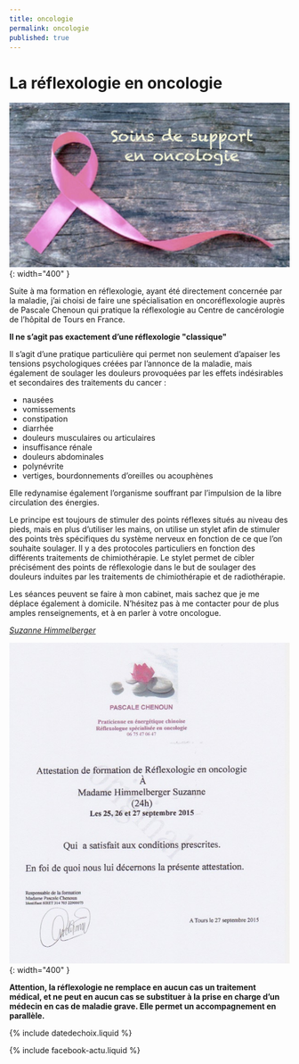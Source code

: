```yaml
---
title: oncologie
permalink: oncologie
published: true
---
```


# La réflexologie en oncologie

![soins de support en oncologie](./images/onco-site.jpeg){: width="400" }

Suite à ma formation en réflexologie, ayant été directement concernée par la maladie, j’ai choisi de faire une spécialisation en oncoréflexologie auprès de Pascale Chenoun qui pratique la réflexologie au Centre de cancérologie de l’hôpital de Tours en France.

**Il ne s’agit pas exactement d’une réflexologie "classique"**

Il s’agit d’une pratique particulière qui permet non seulement d’apaiser les tensions psychologiques créées par l’annonce de la maladie, mais également de soulager les douleurs provoquées par les effets indésirables et secondaires des traitements du cancer :

- nausées
- vomissements
- constipation
- diarrhée
- douleurs musculaires ou articulaires
- insuffisance rénale
- douleurs abdominales
- polynévrite
- vertiges, bourdonnements d’oreilles ou acouphènes

Elle redynamise également l’organisme souffrant par l’impulsion de la libre circulation des énergies.

Le principe est toujours de stimuler des points réflexes situés au niveau des pieds, mais en plus d’utiliser les mains, on utilise un stylet afin de stimuler des points très spécifiques du système nerveux en fonction de ce que l’on souhaite soulager. Il y a des protocoles particuliers en fonction des différents traitements de chimiothérapie.
Le stylet permet de cibler précisément des points de réflexologie dans le but de soulager des douleurs induites par les traitements de chimiothérapie et de radiothérapie.

Les séances peuvent se faire à mon cabinet, mais sachez que je me déplace également à domicile.
N’hésitez pas à me contacter pour de plus amples renseignements, et à en parler à votre oncologue.

[*Suzanne Himmelberger*](./contact)

![attestation reflexologie en oncologie](./images/attestation-reflexologie-en-oncologie.jpg){: width="400" }

**Attention, la réflexologie ne remplace en aucun cas un traitement médical, et ne peut en aucun cas se substituer à la prise en charge d’un médecin en cas de maladie grave. Elle permet un accompagnement en parallèle.**

{% include datedechoix.liquid %}

{% include facebook-actu.liquid %}

